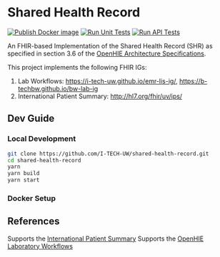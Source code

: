 # Shared Health Record
[![Publish Docker image](https://github.com/I-TECH-UW/shared-health-record/actions/workflows/publish.yml/badge.svg)](https://github.com/I-TECH-UW/shared-health-record/actions/workflows/publish.yml)
[![Run Unit Tests](https://github.com/I-TECH-UW/shared-health-record/actions/workflows/unit-tests.yml/badge.svg)](https://github.com/I-TECH-UW/shared-health-record/actions/workflows/unit-tests.yml)
[![Run API Tests](https://github.com/I-TECH-UW/shared-health-record/actions/workflows/api-tests.yml/badge.svg)](https://github.com/I-TECH-UW/shared-health-record/actions/workflows/api-tests.yml)

An FHIR-based Implementation of the Shared Health Record (SHR) as specified in section 3.6 of the [OpenHIE Architecture Specifications](https://ohie.org/framework/).

This project implements the following FHIR IGs:
1. Lab Workflows: https://i-tech-uw.github.io/emr-lis-ig/, https://b-techbw.github.io/bw-lab-ig
2. International Patient Summary: http://hl7.org/fhir/uv/ips/

## Dev Guide

### Local Development
```sh
git clone https://github.com/I-TECH-UW/shared-health-record.git
cd shared-health-record
yarn
yarn build
yarn start
```

### Docker Setup


## References
Supports the [International Patient Summary](http://hl7.org/fhir/uv/ips/)
Supports the [OpenHIE Laboratory Workflows](https://i-tech-uw.github.io/emr-lis-ig/)